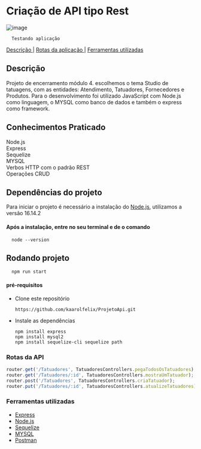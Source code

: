 # Criação de API tipo Rest
![image](https://user-images.githubusercontent.com/93998124/162990972-d54dbfeb-4b17-4afc-97c1-1bf291f329ed.png)


      Testando aplicação
  <a href="#Descrição"> Descrição </a> |
  <a href="#rotas-da-API"> Rotas da aplicação </a> |
  <a href="#Ferramentas utilizadas"> Ferramentas utilizadas </a>

##  Descrição
Projeto de encerramento módulo 4. escolhemos o tema Studio de tatuagens, com as entidades: Atendimento, Tatuadores, Fornecedores e Produtos. Para o desenvolvimento foi utilizado JavaScript com Node.js como linguagem, o MYSQL como banco de dados e também o express como framework. 


## Conhecimentos Praticado 
Node.js <br>
Express <br>
Sequelize <br>
MYSQL <br>
Verbos HTTP com o padrão REST <br>
Operações CRUD


## Dependências do projeto
Para iniciar o projeto é necessário a instalação do [Node.js](https://nodejs.org/en/docs/), utilizamos a versão 16.14.2

#### Após a instalação, entre no seu terminal e de o comando
     
      node --version


## Rodando projeto

      npm run start 

#### pré-requisitos

- Clone este repositório  

      https://github.com/kaarolfelix/ProjetoApi.git 
 
- Instale as dependências
 
      npm install express
      npm install mysql2
      npm install sequelize-cli sequelize path


### Rotas da API

``` js
router.get('/Tatuadores', TatuadoresControllers.pegaTodosOsTatuadores);
router.get('/Tatuadores/:id', TatuadoresControllers.mostraUmTatuador);
router.post('/Tatuadores', TatuadoresControllers.criaTatuador);
router.put('/Tatuadores/:id', TatuadoresControllers.atualizeTatuadores);

```

### Ferramentas utilizadas

- [Express](https://expressjs.com/)
- [Node.js](https://nodejs.org/en/docs/)
- [Sequelize](https://sequelize.org/)
- [MYSQL](https://dev.mysql.com/downloads/workbench/)
- [Postman](https://www.postman.com/)









